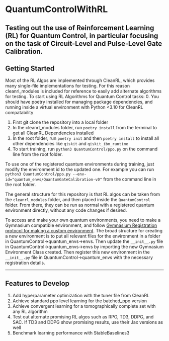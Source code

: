 # QuantumControlWithRL
Testing out the use of Reinforcement Learning (RL) for Quantum Control, in particular focusing on the task of Circuit-Level and Pulse-Level Gate Calibration.
---
## Getting Started
Most of the RL Algos are implemented through CleanRL, which provides many single-file implementations for testing. For this reason cleanrl_modules is included for reference to easily add alternate algorithms for testing. To start using RL Algorithms for Quantum Control tasks:
0. You should have poetry installed for managing package dependencies, and running inside a virtual environment with Python <3.10 for CleanRL compatability
1. First git clone the repository into a local folder
2. In the cleanrl_modules folder, run `poetry install` from the terminal to get all CleanRL Dependencies installed
3. In the root folder, run `poetry init` and then `poetry install` to install all other dependencies like `qiskit` and `qiskit_ibm_runtime`
4. To start training, run `python3 QuantumControl/ppo.py` on the command line from the root folder.

To use one of the registered quantum environments during training, just modify the environment id to the updated one. For example you can run `python3 QuantumControl/ppo.py --env-id="quantum_envs/QuantumGateCalibration-v0"` from the command line in the root folder.

The general structure for this repository is that RL algos can be taken from the `cleanrl_modules` folder, and then placed inside the `QuantumControl` folder. From there, they can be run as normal with a registered quantum environment directly, without any code changes if desired.

To access and make your own quantum environments, you need to make a Gymnasium compatible environment, and follow [Gymnasium Registration protocol for making a custom environment](https://gymnasium.farama.org/tutorials/gymnasium_basics/environment_creation/#make-your-own-custom-environment). The broad structure for creating a new environment is to put all relevant files for the environment in a folder in QuantumControl->quantum_envs->envs. Then update the  `__init__.py` file in QuantumControl->quantum_envs->envs by importing the new Gymnasium Environment Class created. Then register this new environment in the `__init__.py` file in QuantumControl->quantum_envs with the necessary registration details.

---
## Features to Develop
1. Add hyperparameter optimization with the tuner file from CleanRL
2. Achieve standard ppo level learning for the batched_ppo version
3. Achieve convergent learning for a tomographically complete set with any RL algorithm
4. Test out alternate promising RL algos such as RPO, TD3, DDPG, and SAC. If TD3 and DDPG show promising results, use their Jax versions as well
5. Benchmark learning performance with StableBaselines3
